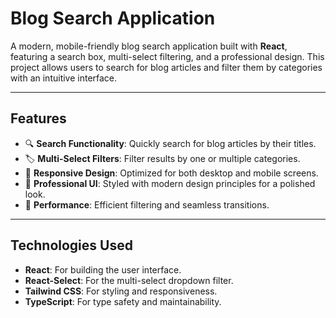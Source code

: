 # Blog Search Application

A modern, mobile-friendly blog search application built with **React**, featuring a search box, multi-select filtering, and a professional design. This project allows users to search for blog articles and filter them by categories with an intuitive interface.

---

## Features

- 🔍 **Search Functionality**: Quickly search for blog articles by their titles.
- 🏷️ **Multi-Select Filters**: Filter results by one or multiple categories.
- 📱 **Responsive Design**: Optimized for both desktop and mobile screens.
- 💅 **Professional UI**: Styled with modern design principles for a polished look.
- 🚀 **Performance**: Efficient filtering and seamless transitions.

---

## Technologies Used

- **React**: For building the user interface.
- **React-Select**: For the multi-select dropdown filter.
- **Tailwind CSS**: For styling and responsiveness.
- **TypeScript**: For type safety and maintainability.

